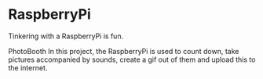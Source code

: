 # RaspberryPi

Tinkering with a RaspberryPi is fun. 

PhotoBooth
In this project, the RaspberryPi is used to count down, take pictures accompanied by sounds, create a gif out of them and upload this to the internet.

